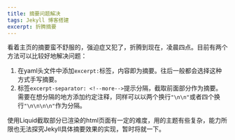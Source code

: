 ```yaml
---
title: 摘要问题解决
tags: Jekyll 博客搭建
excerpt: 折腾摘要
---
```


看着主页的摘要蛮不舒服的，强迫症又犯了，折腾到现在，凌晨四点。目前有两个方法可以比较好地解决问题：

1. 在yaml头文件中添加`excerpt:`标签，内容即为摘要。往后一般都会选择这种方式手写摘要。
2. 标签`excerpt-separator: <!--more-->`提示分隔，截取前面部分作为摘要。需要在想分隔的地方添加约定注释，同样可以以两个换行`"\n\n"`或者四个换行`"\n\n\n\n"`作为分隔。

使用Liquid截取部分已渲染的html页面有一定的难度，用的主题有些复杂，能力所限也无法探究Jekyll具体摘要效果的实现，暂时将就一下。